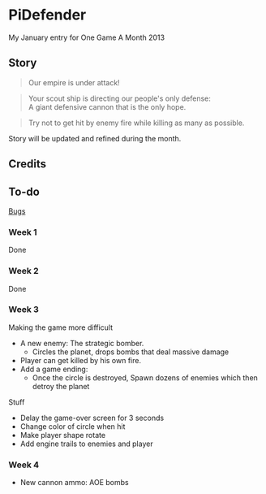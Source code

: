 PiDefender
==========

My January entry for One Game A Month 2013

## Story ##

>Our empire is under attack!  
  
>Your scout ship is directing our people's only defense:  
>A giant defensive cannon that is the only hope.
  
>Try not to get hit by enemy fire while killing as many as possible.

Story will be updated and refined during the month.

## Credits ##

## To-do ##

[Bugs](https://github.com/phansch/PiDefender/issues)

### Week 1 ###

Done

### Week 2 ###

Done

### Week 3 ###

Making the game more difficult

 * A new enemy: The strategic bomber.
   * Circles the planet, drops bombs that deal massive damage
 * Player can get killed by his own fire.
 * Add a game ending:
    * Once the circle is destroyed, Spawn dozens of enemies which then detroy the planet

Stuff

 * Delay the game-over screen for 3 seconds
 * Change color of circle when hit
 * Make player shape rotate
 * Add engine trails to enemies and player

### Week 4 ###
 * New cannon ammo: AOE bombs